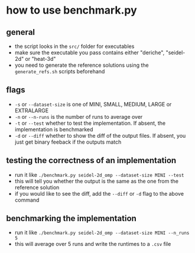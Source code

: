 # how to use benchmark.py

## general
* the script looks in the `src/` folder for executables
* make sure the executable you pass contains either "deriche", "seidel-2d" or "heat-3d"
* you need to generate the reference solutions using the `generate_refs.sh` scripts beforehand

## flags
* `-s` or `--dataset-size` is one of MINI, SMALL, MEDIUM, LARGE or EXTRALARGE
* `-n` or `--n-runs` is the number of runs to average over
* `-t` or `--test` whether to test the implementation. If absent, the implementation is benchmarked
* `-d` or `--diff` whether to show the diff of the output files. If absent, you just get binary feeback
if the outputs match

## testing the correctness of an implementation
* run it like `./benchmark.py seidel-2d_omp --dataset-size MINI --test`
* this will tell you whether the output is the same as the one from the reference
solution
* if you would like to see the diff, add the `--diff` or `-d` flag to the above command

## benchmarking the implementation
* run it like `./benchmark.py seidel-2d_omp --dataset-size MINI --n_runs 5`
* this will average over 5 runs and write the runtimes to a `.csv` file
